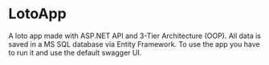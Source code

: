 # LotoApp
 A loto app made with ASP.NET API and 3-Tier Architecture (OOP). All data is saved in a MS SQL database via Entity Framework. To use the app you have to run it and use the default swagger UI.
